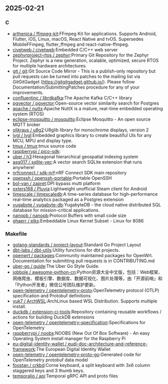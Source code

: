 ## 2025-02-21

### C

* [arthenica / ffmpeg-kit](https://github.com/arthenica/ffmpeg-kit):FFmpeg Kit for applications. Supports Android, Flutter, iOS, Linux, macOS, React Native and tvOS. Supersedes MobileFFmpeg, flutter_ffmpeg and react-native-ffmpeg.
* [civetweb / civetweb](https://github.com/civetweb/civetweb):Embedded C/C++ web server
* [zephyrproject-rtos / zephyr](https://github.com/zephyrproject-rtos/zephyr):Primary Git Repository for the Zephyr Project. Zephyr is a new generation, scalable, optimized, secure RTOS for multiple hardware architectures.
* [git / git](https://github.com/git/git):Git Source Code Mirror - This is a publish-only repository but pull requests can be turned into patches to the mailing list via GitGitGadget (https://gitgitgadget.github.io/). Please follow Documentation/SubmittingPatches procedure for any of your improvements.
* [confluentinc / librdkafka](https://github.com/confluentinc/librdkafka):The Apache Kafka C/C++ library
* [pgvector / pgvector](https://github.com/pgvector/pgvector):Open-source vector similarity search for Postgres
* [apache / nuttx](https://github.com/apache/nuttx):Apache NuttX is a mature, real-time embedded operating system (RTOS)
* [eclipse-mosquitto / mosquitto](https://github.com/eclipse-mosquitto/mosquitto):Eclipse Mosquitto - An open source MQTT broker
* [olikraus / u8g2](https://github.com/olikraus/u8g2):U8glib library for monochrome displays, version 2
* [lvgl / lvgl](https://github.com/lvgl/lvgl):Embedded graphics library to create beautiful UIs for any MCU, MPU and display type.
* [tmux / tmux](https://github.com/tmux/tmux):tmux source code
* [raspberrypi / pico-sdk](https://github.com/raspberrypi/pico-sdk):
* [uber / h3](https://github.com/uber/h3):Hexagonal hierarchical geospatial indexing system
* [asg017 / sqlite-vec](https://github.com/asg017/sqlite-vec):A vector search SQLite extension that runs anywhere!
* [nrfconnect / sdk-nrf](https://github.com/nrfconnect/sdk-nrf):nRF Connect SDK main repository
* [openssh / openssh-portable](https://github.com/openssh/openssh-portable):Portable OpenSSH
* [bol-van / zapret](https://github.com/bol-van/zapret):DPI bypass multi platform
* [oxters168 / Pluvia](https://github.com/oxters168/Pluvia):Lightweight unofficial Steam client for Android
* [timescale / timescaledb](https://github.com/timescale/timescaledb):A time-series database for high-performance real-time analytics packaged as a Postgres extension
* [yugabyte / yugabyte-db](https://github.com/yugabyte/yugabyte-db):YugabyteDB - the cloud native distributed SQL database for mission-critical applications.
* [nanopb / nanopb](https://github.com/nanopb/nanopb):Protocol Buffers with small code size
* [ghaerr / elks](https://github.com/ghaerr/elks):Embeddable Linux Kernel Subset - Linux for 8086

### Makefile

* [golang-standards / project-layout](https://github.com/golang-standards/project-layout):Standard Go Project Layout
* [dbt-labs / dbt-utils](https://github.com/dbt-labs/dbt-utils):Utility functions for dbt projects.
* [openwrt / packages](https://github.com/openwrt/packages):Community maintained packages for OpenWrt. Documentation for submitting pull requests is in CONTRIBUTING.md
* [uber-go / guide](https://github.com/uber-go/guide):The Uber Go Style Guide.
* [jobbole / awesome-python-cn](https://github.com/jobbole/awesome-python-cn):Python资源大全中文版，包括：Web框架、网络爬虫、模板引擎、数据库、数据可视化、图片处理等，由「开源前哨」和「Python开发者」微信公号团队维护更新。
* [open-telemetry / opentelemetry-proto](https://github.com/open-telemetry/opentelemetry-proto):OpenTelemetry protocol (OTLP) specification and Protobuf definitions
* [yuk7 / ArchWSL](https://github.com/yuk7/ArchWSL):ArchLinux based WSL Distribution. Supports multiple install.
* [duckdb / extension-ci-tools](https://github.com/duckdb/extension-ci-tools):Repository containing reusable workflows / actions for building DuckDB extensions
* [open-telemetry / opentelemetry-specification](https://github.com/open-telemetry/opentelemetry-specification):Specifications for OpenTelemetry
* [raspberrypi / noobs](https://github.com/raspberrypi/noobs):NOOBS (New Out Of Box Software) - An easy Operating System install manager for the Raspberry Pi
* [eu-digital-identity-wallet / eudi-doc-architecture-and-reference-framework](https://github.com/eu-digital-identity-wallet/eudi-doc-architecture-and-reference-framework):The European Digital Identity Wallet
* [open-telemetry / opentelemetry-proto-go](https://github.com/open-telemetry/opentelemetry-proto-go):Generated code for OpenTelemetry protobuf data model
* [foostan / crkbd](https://github.com/foostan/crkbd):Corne keyboard, a split keyboard with 3x6 column staggered keys and 3 thumb keys.
* [temporalio / api](https://github.com/temporalio/api):Temporal gRPC API and proto files
